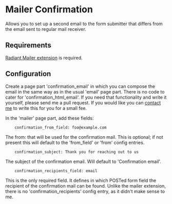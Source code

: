 # Mailer Confirmation

Allows you to set up a second email to the form submitter that differs from the email sent to regular mail receiver. 

## Requirements

[Radiant Mailer extension](https://github.com/radiant/radiant-mailer-extension/) is required.

## Configuration

Create a page part 'confirmation_email' in which you can compose the email in the same way as in the usual 'email' page part. There is no code to cater for 'confirmation_html_email'. If you need that functionality and write it yourself, please send me a pull request. If you would like you can [contact me](mailto:hi@monkeypatch.be) to write this for you for a small fee.

In the 'mailer' page part, add these fields:

		confirmation_from_field: foo@example.com

The from: that will be used for the confirmation mail. This is optional; if not present this will default to the 'from_field' or 'from' config entries.

		confirmation_subject: Thank you for reaching out to us

The subject of the confirmation email. Will default to 'Confirmation email'.

		confirmation_recipients_field: email

This is the only required field. It defines in which POSTed form field the recipient of the confirmation mail can be found.
Unlike the mailer extension, there is no 'confirmation_recipients' config entry, as it didn't make sense to me.